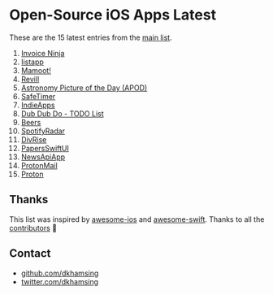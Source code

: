 # Open-Source iOS Apps Latest

These are the 15 latest entries from the [main list](https://github.com/dkhamsing/open-source-ios-apps).


1. [Invoice Ninja](https://github.com/invoiceninja/flutter-client)
2. [listapp](https://github.com/dkhamsing/listapp.ios)
3. [Mamoot!](https://github.com/Benetos/Mamoot)
4. [Revill](https://github.com/ViniciusDeep/Revill)
5. [Astronomy Picture of the Day (APOD)](https://github.com/LASER-Yi/SwiftUI-APOD)
6. [SafeTimer](https://github.com/Hortelanos/SafeTimer)
7. [IndieApps](https://github.com/antranapp/IndieApps)
8. [Dub Dub Do - TODO List](https://github.com/StephenMcMillan/Dub-Dub-Do)
9. [Beers](https://github.com/crelies/Beers)
10. [SpotifyRadar](https://github.com/ThasianX/SpotifyRadar)
11. [DivRise](https://github.com/ThasianX/DivRise)
12. [PapersSwiftUI](https://github.com/donbytyqi/PapersSwiftUI)
13. [NewsApiApp](https://github.com/SchwiftyUI/NewsApiApp)
14. [ProtonMail](https://github.com/ProtonMail/ios-mail)
15. [Proton](https://github.com/rajdeep/proton)

## Thanks

This list was inspired by [awesome-ios](https://github.com/vsouza/awesome-ios) and [awesome-swift](https://github.com/matteocrippa/awesome-swift). Thanks to all the [contributors](https://github.com/dkhamsing/open-source-ios-apps/graphs/contributors) 🎉 

## Contact

- [github.com/dkhamsing](https://github.com/dkhamsing)
- [twitter.com/dkhamsing](https://twitter.com/dkhamsing)
